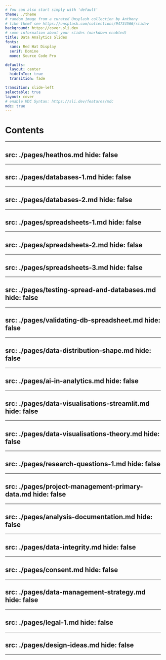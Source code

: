 ```yaml
---
# You can also start simply with 'default'
theme: ./theme
# random image from a curated Unsplash collection by Anthony
# like them? see https://unsplash.com/collections/94734566/slidev
background: https://cover.sli.dev
# some information about your slides (markdown enabled)
title: Data Analytics Slides
fonts:
  sans: Red Hat Display
  serif: Domine
  mono: Source Code Pro

defaults:
  layout: center
  hideInToc: true
  transition: fade

transition: slide-left
selectable: true
layout: cover
# enable MDC Syntax: https://sli.dev/features/mdc
mdc: true
---
```


# Contents

<Toc minDept=1 maxDepth=1 columns=3 />

---
src: ./pages/heathos.md
hide: false
---

---
src: ./pages/databases-1.md
hide: false
---

---
src: ./pages/databases-2.md
hide: false
---

---
src: ./pages/spreadsheets-1.md
hide: false
---

---
src: ./pages/spreadsheets-2.md
hide: false
---

---
src: ./pages/spreadsheets-3.md
hide: false
---

---
src: ./pages/testing-spread-and-databases.md
hide: false
---

---
src: ./pages/validating-db-spreadsheet.md
hide: false
---

---
src: ./pages/data-distribution-shape.md
hide: false
---

---
src: ./pages/ai-in-analytics.md
hide: false
---

---
src: ./pages/data-visualisations-streamlit.md
hide: false
---

---
src: ./pages/data-visualisations-theory.md
hide: false
---

---
src: ./pages/research-questions-1.md
hide: false
---

---
src: ./pages/project-management-primary-data.md
hide: false
---

---
src: ./pages/analysis-documentation.md
hide: false
---

---
src: ./pages/data-integrity.md
hide: false
---

---
src: ./pages/consent.md
hide: false
---

---
src: ./pages/data-management-strategy.md
hide: false
---

---
src: ./pages/legal-1.md
hide: false
---

---
src: ./pages/design-ideas.md
hide: false
---

---